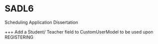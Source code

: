 # SADL6
Scheduling Application Dissertation


+++ Add a Student/ Teacher field to CustomUserModel to be used upon REGISTERING
